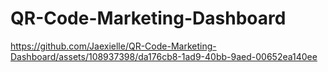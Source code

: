 # QR-Code-Marketing-Dashboard



https://github.com/Jaexielle/QR-Code-Marketing-Dashboard/assets/108937398/da176cb8-1ad9-40bb-9aed-00652ea140ee

